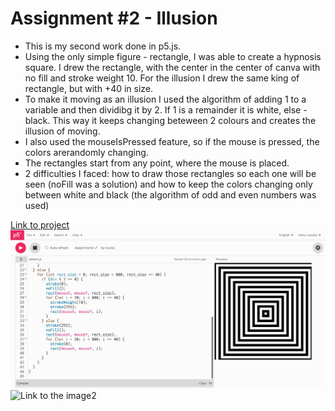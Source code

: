 # Assignment #2 - Illusion

* This is my second work done in p5.js.
* Using the only simple figure - rectangle, I was able to create a hypnosis square. I drew the rectangle, with the center in the center of canva with no fill and stroke weight 10. For the illusion I drew the same king of rectangle, but with +40 in size. 
* To make it moving as an illusion I used the algorithm of adding 1 to a variable and then dividibg it by 2. If 1 is a remainder it is white, else - black. This way it keeps changing beteween 2 colours and creates the illusion of moving.
* I also used the mouseIsPressed feature, so if the mouse is pressed, the colors arerandomly changing.
* The rectangles start from any point, where the mouse is placed.
* 2 difficulties I faced: how to draw those rectangles so each one will be seen (noFill was a solution) and how to keep the colors changing only between white and black (the algorithm of odd and even numbers was used)


[Link to project](https://editor.p5js.org/lizadat/sketches/dXOPFOShw)
![Link to the image](https://github.com/lizadat/Intro_to_IM/blob/fdc7c67adba3bdabbeefb1a38686a9048029c002/hypn_illusion.png)
![Link to the image2]()
